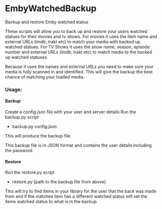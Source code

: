 # EmbyWatchedBackup
Backup and restore Emby watched status

These scripts will allow you to back up and restore your users watched statues for their movies and tv shows.
For movies it uses the item name and external URLs (imdb, trakt etc) to match your media with backed up watched statues.
For TV Shows it uses the show name, season, episode number and external URLs (imdb, trakt etc) to match media to the backed up watched statuses.

Because it uses the names and external URLs you need to make sure your media is fully scanned in and identified. This will give the backup the best chance of matching your loaded media.

### Usage:

#### Backup
Create a config.json file with your user and server details
Run the backup.py script
 - backup.py config.json

This will produce the backup file

This backup file is in JSON format and contains the user details including the password.

#### Restore
Run the restore.py script
 - restore.py [path to the backup file from above]
 
 This will try to find items in your library for the user that the back was made from and if the matched item has a different watched status will set the items watched status to what is in the backup.
 
